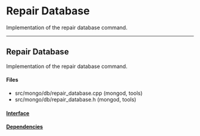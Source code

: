 # Repair Database
Implementation of the repair database command.


-------------

## Repair Database
Implementation of the repair database command.

#### Files
- src/mongo/db/repair\_database.cpp   (mongod, tools)
- src/mongo/db/repair\_database.h   (mongod, tools)

#### [Interface](interface/0)

#### [Dependencies](dependencies/0)
